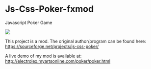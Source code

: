 # Js-Css-Poker-fxmod
Javascript Poker Game

<img src="https://i.imgur.com/sdkYqbw.png">

This project is a mod. The original author/program can be found here: https://sourceforge.net/projects/js-css-poker/

A live demo of my mod is available at: http://electrolex.myartsonline.com/poker/poker.html
